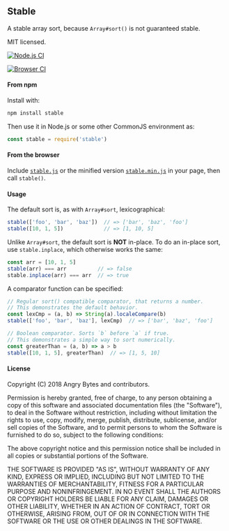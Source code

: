 ## Stable

A stable array sort, because `Array#sort()` is not guaranteed stable.

MIT licensed.

[![Node.js CI](https://secure.travis-ci.org/Two-Screen/stable.png)](http://travis-ci.org/Two-Screen/stable)

[![Browser CI](http://ci.testling.com/Two-Screen/stable.png)](http://ci.testling.com/Two-Screen/stable)

#### From npm

Install with:

```sh
npm install stable
```

Then use it in Node.js or some other CommonJS environment as:

```js
const stable = require('stable')
```

#### From the browser

Include [`stable.js`] or the minified version [`stable.min.js`]
in your page, then call `stable()`.

 [`stable.js`]: https://raw.github.com/Two-Screen/stable/master/stable.js
 [`stable.min.js`]: https://raw.github.com/Two-Screen/stable/master/stable.min.js

#### Usage

The default sort is, as with `Array#sort`, lexicographical:

```js
stable(['foo', 'bar', 'baz'])  // => ['bar', 'baz', 'foo']
stable([10, 1, 5])             // => [1, 10, 5]
```

Unlike `Array#sort`, the default sort is **NOT** in-place. To do an in-place
sort, use `stable.inplace`, which otherwise works the same:

```js
const arr = [10, 1, 5]
stable(arr) === arr          // => false
stable.inplace(arr) === arr  // => true
```

A comparator function can be specified:

```js
// Regular sort() compatible comparator, that returns a number.
// This demonstrates the default behavior.
const lexCmp = (a, b) => String(a).localeCompare(b)
stable(['foo', 'bar', 'baz'], lexCmp)  // => ['bar', 'baz', 'foo']

// Boolean comparator. Sorts `b` before `a` if true.
// This demonstrates a simple way to sort numerically.
const greaterThan = (a, b) => a > b
stable([10, 1, 5], greaterThan)  // => [1, 5, 10]
```

#### License

Copyright (C) 2018 Angry Bytes and contributors.

Permission is hereby granted, free of charge, to any person obtaining a copy of
this software and associated documentation files (the "Software"), to deal in
the Software without restriction, including without limitation the rights to
use, copy, modify, merge, publish, distribute, sublicense, and/or sell copies
of the Software, and to permit persons to whom the Software is furnished to do
so, subject to the following conditions:

The above copyright notice and this permission notice shall be included in all
copies or substantial portions of the Software.

THE SOFTWARE IS PROVIDED "AS IS", WITHOUT WARRANTY OF ANY KIND, EXPRESS OR
IMPLIED, INCLUDING BUT NOT LIMITED TO THE WARRANTIES OF MERCHANTABILITY,
FITNESS FOR A PARTICULAR PURPOSE AND NONINFRINGEMENT. IN NO EVENT SHALL THE
AUTHORS OR COPYRIGHT HOLDERS BE LIABLE FOR ANY CLAIM, DAMAGES OR OTHER
LIABILITY, WHETHER IN AN ACTION OF CONTRACT, TORT OR OTHERWISE, ARISING FROM,
OUT OF OR IN CONNECTION WITH THE SOFTWARE OR THE USE OR OTHER DEALINGS IN THE
SOFTWARE.
